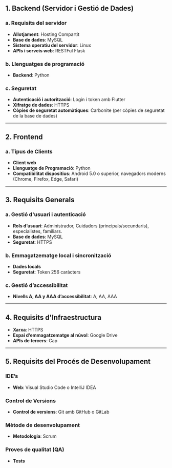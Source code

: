 ## 1. Backend (Servidor i Gestió de Dades)

### a. Requisits del servidor
- **Allotjament**: Hosting Compartit 
- **Base de dades**: MySQL  
- **Sistema operatiu del servidor**: Linux 
- **APIs i serveis web**: RESTFul Flask

### b. Llenguatges de programació
- **Backend**: Python

### c. Seguretat
- **Autenticació i autorització**: Login i token amb Flutter
- **Xifratge de dades**: HTTPS 
- **Còpies de seguretat automàtiques**: Carbonite (per còpies de seguretat de la base de dades)

---

## 2. Frontend

### a. Tipus de Clients
- **Client web**
- **Llenguatge de Programació**: Python
- **Compatibilitat dispositius**: Android 5.0 o superior, navegadors moderns (Chrome, Firefox, Edge, Safari)

---

## 3. Requisits Generals

### a. Gestió d'usuari i autenticació
- **Rols d’usuari**: Administrador, Cuidadors (principals/secundaris), especialistes, familiars.
- **Base de dades**: MySQL  
- **Seguretat**: HTTPS

### b. Emmagatzematge local i sincronització
- **Dades locals**  
- **Seguretat**: Token 256 caràcters

### c. Gestió d’accessibilitat
- **Nivells A, AA y AAA d’accessibilitat**: A, AA, AAA

---

## 4. Requisits d'Infraestructura

- **Xarxa**: HTTPS  
- **Espai d’emmagatzematge al núvol**: Google Drive
- **APIs de tercers**: Cap

---

## 5. Requisits del Procés de Desenvolupament

### IDE’s
- **Web**: Visual Studio Code o IntelliJ IDEA

### Control de Versions
- **Control de versions**: Git amb GitHub o GitLab

### Mètode de desenvolupament
- **Metodologia**: Scrum

### Proves de qualitat (QA)
- **Tests**
